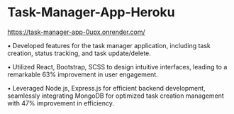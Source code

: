 # Task-Manager-App-Heroku

https://task-manager-app-0upx.onrender.com/

• Developed features for the task manager application, including task creation, status tracking, and task update/delete.

• Utilized React, Bootstrap, SCSS to design intuitive interfaces, leading to a remarkable 63% improvement in user engagement.

• Leveraged Node.js, Express.js for efficient backend development, seamlessly integrating MongoDB for optimized task creation management with 47% improvement in efficiency.
